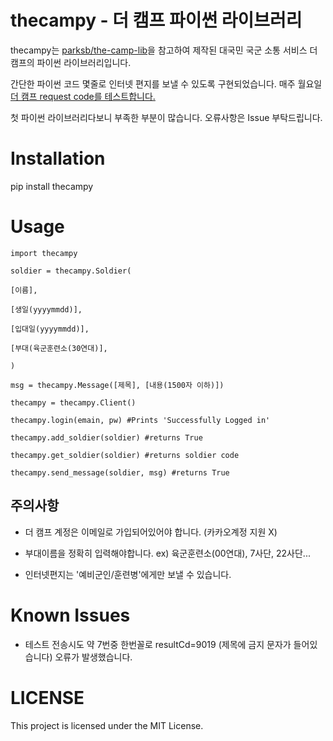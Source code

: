 # thecampy - 더 캠프 파이썬 라이브러리

  

thecampy는 [parksb/the-camp-lib](https://github.com/parksb/the-camp-lib)을 참고하여 제작된 대국민 국군 소통 서비스 더 캠프의 파이썬 라이브러리입니다. 

 간단한 파이썬 코드 몇줄로 인터넷 편지를 보낼 수 있도록 구현되었습니다. 매주 월요일 [더 캠프 request code를 테스트합니다.](https://github.com/lewisleedev/thecampy/actions)

첫 파이썬 라이브러리다보니 부족한 부분이 많습니다. 오류사항은 Issue 부탁드립니다.

# Installation

  

pip install thecampy

  

# Usage

  

    import thecampy

    soldier = thecampy.Soldier(

    [이름],

    [생일(yyyymmdd)],

    [입대일(yyyymmdd)],

    [부대(육군훈련소(30연대)],

    )

    msg = thecampy.Message([제목], [내용(1500자 이하)])

    thecampy = thecampy.Client()

    thecampy.login(emain, pw) #Prints 'Successfully Logged in'

    thecampy.add_soldier(soldier) #returns True

    thecampy.get_soldier(soldier) #returns soldier code

    thecampy.send_message(soldier, msg) #returns True

  
  

## 주의사항

  

- 더 캠프 계정은 이메일로 가입되어있어야 합니다. (카카오계정 지원 X)

- 부대이름을 정확히 입력해야합니다. ex) 육군훈련소(00연대), 7사단, 22사단...

- 인터넷편지는 '예비군인/훈련병'에게만 보낼 수 있습니다.

  

# Known Issues

- 테스트 전송시도 약 7번중 한번꼴로 resultCd=9019 (제목에 금지 문자가 들어있습니다) 오류가 발생했습니다.

  

# LICENSE

This project is licensed under the MIT License.